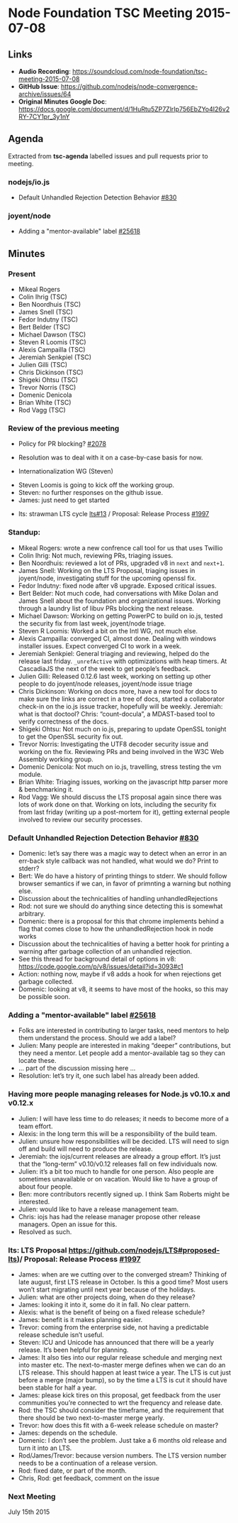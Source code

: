 # Node Foundation TSC Meeting 2015-07-08

## Links

* **Audio Recording**: https://soundcloud.com/node-foundation/tsc-meeting-2015-07-08
* **GitHub Issue**: https://github.com/nodejs/node-convergence-archive/issues/64
* **Original Minutes Google Doc**: https://docs.google.com/document/d/1HuRtu5ZP7ZlrIp756EbZYo4I26v2RY-7CY1pr_3y1nY

## Agenda

Extracted from **tsc-agenda** labelled issues and pull requests prior to meeting.

### nodejs/io.js

* Default Unhandled Rejection Detection Behavior [#830](https://github.com/nodejs/io.js/issues/830)

### joyent/node

* Adding a "mentor-available" label [#25618](https://github.com/joyent/node/issues/25618)

## Minutes


### Present

* Mikeal Rogers
* Colin Ihrig (TSC)
* Ben Noordhuis (TSC)
* James Snell (TSC)
* Fedor Indutny (TSC)
* Bert Belder (TSC)
* Michael Dawson (TSC)
* Steven R Loomis (TSC)
* Alexis Campailla (TSC)
* Jeremiah Senkpiel (TSC)
* Julien Gilli (TSC)
* Chris Dickinson (TSC)
* Shigeki Ohtsu (TSC)
* Trevor Norris (TSC)
* Domenic Denicola
* Brian White (TSC)
* Rod Vagg (TSC)

### Review of the previous meeting

* Policy for PR blocking? [#2078](https://github.com/nodejs/io.js/issues/2078)
 - Resolution was to deal with it on a case-by-case basis for now.

* Internationalization WG (Steven)
 - Steven Loomis is going to kick off the working group.
 - Steven: no further responses on the github issue.
 - James: just need to get started

* lts: strawman LTS cycle [lts#13](https://github.com/nodejs/LTS/pull/13) / Proposal: Release Process [#1997](https://github.com/nodejs/io.js/issues/1997)


### Standup:

* Mikeal Rogers: wrote a new confrence call tool for us that uses Twillio
* Colin Ihrig: Not much, reviewing PRs, triaging issues.
* Ben Noordhuis: reviewed a lot of PRs, upgraded v8 in `next` and `next+1`.
* James Snell: Working on the LTS Proposal, triaging issues in joyent/node, investigating stuff for the upcoming openssl fix.
* Fedor Indutny: fixed node after v8 upgrade. Exposed critical issues.
* Bert Belder: Not much code, had conversations with Mike Dolan and James Snell about the foundation and organizational issues. Working through a laundry list of libuv PRs blocking the next release.
* Michael Dawson: Working on getting PowerPC to build on io.js, tested the security fix from last week, joyent/node triage.
* Steven R Loomis: Worked a bit on the Intl WG, not much else.
* Alexis Campailla: converged CI, almost done. Dealing with windows installer issues. Expect converged CI to work in a week.
* Jeremiah Senkpiel: General triaging and reviewing, helped do the release last friday. `_unrefActive` with optimizations with heap timers. At CascadiaJS the next of the week to get people’s feedback.
* Julien Gilli: Released 0.12.6 last week, working on setting up other people to do joyent/node releases, joyent/node issue triage
* Chris Dickinson: Working on docs more, have a new tool for docs to make sure the links are correct in a tree of docs, started a collaborator check-in on the io.js issue tracker, hopefully will be weekly.
Jeremiah: what is that doctool? 
Chris: “count-docula”, a MDAST-based tool to verify correctness of the docs.
* Shigeki Ohtsu: Not much on io.js, preparing to update OpenSSL tonight to get the OpenSSL security fix out.
* Trevor Norris: Investigating the UTF8 decoder security issue and working on the fix. Reviewing PRs and being involved in the W3C Web Assembly working group.
* Domenic Denicola: Not much on io.js, travelling, stress testing the vm module.
* Brian White: Triaging issues, working on the javascript http parser more & benchmarking it.
* Rod Vagg: We should discuss the LTS proposal again since there was lots of work done on that. Working on lots, including the security fix from last friday (writing up a post-mortem for it), getting external people involved to review our security processes.

### Default Unhandled Rejection Detection Behavior [#830](https://github.com/nodejs/io.js/issues/830)

* Domenic: let’s say there was a magic way to detect when an error in an err-back style callback was not handled, what would we do? Print to stderr?
* Bert: We do have a history of printing things to stderr. We should follow browser semantics if we can, in favor of primnting a warning but nothing else.
* Discussion about the technicalities of handling unhandledRejections
* Rod: not sure we should do anything since detecting this is somewhat arbitrary.
* Domenic: there is a proposal for this that chrome implements behind a flag that comes close to how the unhandledRejection hook in node works
* Discussion about the technicalities of having a better hook for printing a warning after garbage collection of an unhandled rejection.
* See this thread for background detail of options in v8: https://code.google.com/p/v8/issues/detail?id=3093#c1
* Action: nothing now, maybe if v8 adds a hook for when rejections get garbage collected.
* Domenic: looking at v8, it seems to have most of the hooks, so this may be possible soon.

### Adding a "mentor-available" label [#25618](https://github.com/joyent/node/issues/25618)

* Folks are interested in contributing to larger tasks, need mentors to help them understand the process. Should we add a label?
* Julien: Many people are interested in making “deeper” contributions, but they need a mentor. Let people add a mentor-available tag so they can locate these.
* … part of the discussion missing here ...
* Resolution: let’s try it, one such label has already been added.

### Having more people managing releases for Node.js v0.10.x and v0.12.x

* Julien: I will have less time to do releases; it needs to become more of a team effort.
* Alexis: in the long term this will be a responsibility of the build team.
* Julien: unsure how responsibilities will be decided. LTS will need to sign off and build will need to produce the release.
* Jeremiah: the iojs/current releases are already a group effort. It’s just that the “long-term” v0.10/v0.12 releases fall on few individuals now.
* Julien: it’s a bit too much to handle for one person. Also people are sometimes unavailable or on vacation. Would like to have a group of about four people.
* Ben: more contributors recently signed up. I think Sam Roberts might be interested.
* Julien: would like to have a release management team.
* Chris: iojs has had the release manager propose other release managers. Open an issue for this.
* Resolved as such.

### lts: LTS Proposal https://github.com/nodejs/LTS#proposed-lts)/ Proposal: Release Process [#1997](https://github.com/nodejs/io.js/issues/1997)

* James: when are we cutting over to the converged stream? Thinking of late august, first LTS release in October. Is this a good time? Most users won’t start migrating until next year because of the holidays.
* Julien: what are other projects doing, when do they release?
* James: looking it into it, some do it in fall. No clear pattern.
* Alexis: what is the benefit of being on a fixed release schedule?
* James: benefit is it makes planning easier.
* Trevor: coming from the enterprise side, not having a predictable release schedule isn’t useful.
* Steven: ICU and Unicode has announced that there will be a yearly release. It’s been helpful for planning.
* James: It also ties into our regular release schedule and merging next into master etc. The next-to-master merge defines when we can do an LTS release. This should happen at least twice a year. The LTS is cut just before a merge (major bump), so by the time a LTS is cut it should have been stable for half a year.
* James: please kick tires on this proposal, get feedback from the user communities you’re connected to wrt the frequency and release date.
* Rod: the TSC should consider the timeframe, and the requirement that there should be two next-to-master merge yearly.
* Trevor: how does this fit with a 6-week release schedule on master?
* James: depends on the schedule.
* Domenic: I don’t see the problem. Just take a 6 months old release and turn it into an LTS.
* Rod/James/Trevor: because version numbers. The LTS version number needs to be a continuation of a release version.
* Rod: fixed date, or part of the month.
* Chris, Rod: get feedback, comment on the issue 

### Next Meeting

July 15th 2015
